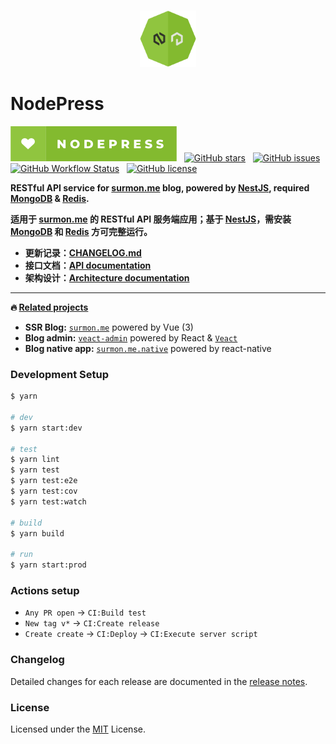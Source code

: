 <br />

<p align="center">
  <a href="https://github.com/surmon-china/nodepress" target="blank">
    <img src="/logo.png" height="90" alt="nodepress Logo" />
  </a>
</p>

# NodePress

[![nodepress](/badge.svg)](https://github.com/surmon-china/nodepress)
&nbsp;
[![GitHub stars](https://img.shields.io/github/stars/surmon-china/nodepress.svg?style=for-the-badge)](https://github.com/surmon-china/nodepress/stargazers)
&nbsp;
[![GitHub issues](https://img.shields.io/github/issues-raw/surmon-china/nodepress.svg?style=for-the-badge)](https://github.com/surmon-china/nodepress/issues)
&nbsp;
[![GitHub Workflow Status](https://img.shields.io/github/workflow/status/surmon-china/nodepress/Deploy?label=deploy&style=for-the-badge)](https://github.com/surmon-china/nodepress/actions?query=workflow:%22Deploy%22)
&nbsp;
[![GitHub license](https://img.shields.io/github/license/surmon-china/nodepress.svg?style=for-the-badge)](/LICENSE)

**RESTful API service for [surmon.me](https://github.com/surmon-china/surmon.me) blog, powered by [NestJS](https://github.com/nestjs/nest), required [MongoDB](https://www.mongodb.com/) & [Redis](https://redis.io/).**

**适用于 [surmon.me](https://github.com/surmon-china/surmon.me) 的 RESTful API 服务端应用；基于 [NestJS](https://github.com/nestjs/nest)，需安装 [MongoDB](https://www.mongodb.com/) 和 [Redis](https://redis.io/) 方可完整运行。**

- **更新记录：[CHANGELOG.md](/CHANGELOG.md#changelog)**
- **接口文档：[API documentation](https://github.surmon.me/nodepress)**
- **架构设计：[Architecture documentation](/DOCUMENTATION.md)**

---

**🔥 [Related projects](https://github.com/stars/surmon-china/lists/surmon-me)**

- **SSR Blog:** [`surmon.me`](https://github.com/surmon-china/surmon.me) powered by Vue (3)
- **Blog admin:** [`veact-admin`](https://github.com/surmon-china/veact-admin) powered by React & [`Veact`](https://github.com/veactjs/veact)
- **Blog native app:** [`surmon.me.native`](https://github.com/surmon-china/surmon.me.native) powered by react-native

### Development Setup

```bash
$ yarn

# dev
$ yarn start:dev

# test
$ yarn lint
$ yarn test
$ yarn test:e2e
$ yarn test:cov
$ yarn test:watch

# build
$ yarn build

# run
$ yarn start:prod
```

### Actions setup

- `Any PR open` → `CI:Build test`
- `New tag v*` → `CI:Create release`
- `Create create` → `CI:Deploy` → `CI:Execute server script`

### Changelog

Detailed changes for each release are documented in the [release notes](/CHANGELOG.md).

### License

Licensed under the [MIT](/LICENSE) License.
